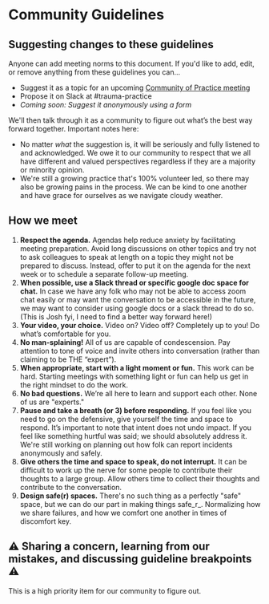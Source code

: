 # Community Guidelines

## Suggesting changes to these guidelines
Anyone can add meeting norms to this document. If you'd like to add, edit, or remove anything from these guidelines you can...
- Suggest it as a topic for an upcoming [Community of Practice meeting](https://docs.google.com/document/d/1z5OsfMtlnVp-ntPUi3zPUzw__1mwECqR9bMJygN04h0/edit?usp=sharing)
- Propose it on Slack at #trauma-practice
- _Coming soon: Suggest it anonymously using a form_

We'll then talk through it as a community to figure out what’s the best way forward together. Important notes here:
- No matter _what_ the suggestion is, it will be seriously and fully listened to and acknowledged. We owe it to our community to respect that we all have different and valued perspectives regardless if they are a majority or minority opinion.
- We're still a growing practice that's 100% volunteer led, so there may also be growing pains in the process. We can be kind to one another and have grace for ourselves as we navigate cloudy weather.

## How we meet
1. **Respect the agenda.** Agendas help reduce anxiety by facilitating meeting preparation. Avoid long discussions on other topics and try not to ask colleagues to speak at length on a topic they might not be prepared to discuss. Instead, offer to put it on the agenda for the next week or to schedule a separate follow-up meeting.
2. **When possible, use a Slack thread or specific google doc space for chat.** In case we have any folk who may not be able to access zoom chat easily or may want the conversation to be accessible in the future, we may want to consider using google docs or a slack thread to do so. (This is Josh fyi, I need to find a better way forward here!)
3. **Your video, your choice.** Video on? Video off? Completely up to you! Do what’s comfortable for you.
4. **No man-splaining!** All of us are capable of condescension. Pay attention to tone of voice and invite others into conversation (rather than claiming to be THE “expert”). 
5. **When appropriate, start with a light moment or fun.** This work can be hard. Starting meetings with something light or fun can help us get in the right mindset to do the work. 
6. **No bad questions.** We’re all here to learn and support each other. None of us are "experts."
7. **Pause and take a breath (or 3) before responding.** If you feel like you need to go on the defensive, give yourself the time and space to respond. It’s important to note that intent does not undo impact. If you feel like something hurtful was said; we should absolutely address it. We're still working on planning out how folk can report incidents anonymously and safely.
8. **Give others the time and space to speak, do not interrupt.**  It can be difficult to work up the nerve for some people to contribute their thoughts to a large group. Allow others time to collect their thoughts and contribute to the conversation. 
9. **Design safe(r) spaces.** There's no such thing as a perfectly "safe" space, but we can do our part in making things safe_r_. Normalizing how we share failures, and how we comfort one another in times of discomfort key.

## ⚠️ Sharing a concern, learning from our mistakes, and discussing guideline breakpoints ⚠️ 
This is a high priority item for our community to figure out. 
